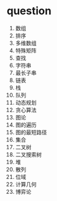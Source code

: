 # question

1. 数组
2. 排序
3. 多维数组
4. 特殊矩阵
5. 查找
6. 字符串
7. 最长子串
8. 链表
9. 栈
10. 队列
11. 动态规划
12. 贪心算法
13. 图论
14. 图的遍历
15. 图的最短路径
16. 集合
17. 二叉树
18. 二叉搜索树
19. 堆
20. 散列
21. 位域
22. 计算几何
23. 博弈论
